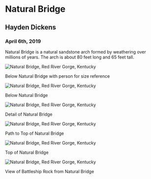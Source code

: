 # Natural Bridge
## Hayden Dickens
### April 6th, 2019

<p>Natural Bridge is a natural sandstone arch formed by weathering over millions of years. The arch is about 80 feet long and 65 feet tall. </p>

![Natural Bridge, Red River Gorge, Kentucky](https://live.staticflickr.com/65535/33755896088_56ba6acb2f_z.jpg)
<p>Below Natural Bridge with person for size reference</p>

![Natural Bridge, Red River Gorge, Kentucky](https://live.staticflickr.com/65535/33755894908_6f682d6d36_z.jpg)
<p>Below Natural Bridge</p>

![Natural Bridge, Red River Gorge, Kentucky](https://live.staticflickr.com/65535/33755895128_fa4d2e1faf_z.jpg)
<p>Detail of Natural Bridge</p>

![Natural Bridge, Red River Gorge, Kentucky](https://live.staticflickr.com/65535/33755895818_4509491b23_z.jpg)
<p>Path to Top of Natural Bridge</p>

![Natural Bridge, Red River Gorge, Kentucky](https://live.staticflickr.com/65535/33755895308_4dd0a470b2_z.jpg)
<p>Top of Natural Bridge</p>

![Natural Bridge, Red River Gorge, Kentucky](https://live.staticflickr.com/65535/33755895598_2fc79d2863_z.jpg)
<p>View of Battleship Rock from Natural Bridge</p>